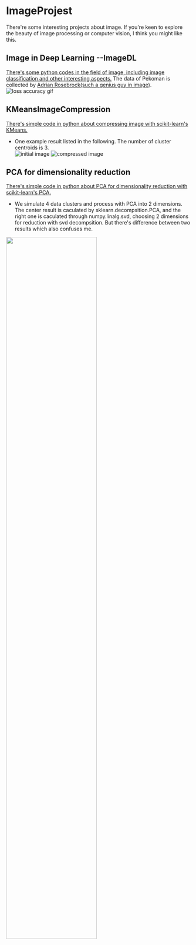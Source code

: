 # ImageProjest
There're some interesting projects about image. 
If you're keen to explore the beauty of image processing or computer vision, I think you might like this.

## Image in Deep Learning --ImageDL
[There's some python codes in the field of image, including image classification and other interesting aspects.](https://github.com/YibaYan/ImageProjects/tree/master/ImageDL)
The data of Pekoman is collected by [Adrian Rosebrock(such a genius guy in image)](https://www.pyimagesearch.com/).
![loss accuracy gif](https://github.com/YibaYan/ImageProjects/blob/master/ImageDL/loss_accur.gif)

## KMeansImageCompression
[There's simple code in python about compressing image with scikit-learn's KMeans.](https://github.com/YibaYan/ImageProjects/blob/master/KMeansImageCompression/compress_image.py)  
- One example result listed in the following. The number of cluster centroids is 3.  
![initial image](https://github.com/YibaYan/ImageProjects/blob/master/KMeansImageCompression/pikachu.png)
![compressed image](https://github.com/YibaYan/ImageProjects/blob/master/KMeansImageCompression/pikachu_compress.png)  

## PCA for dimensionality reduction
[There's simple code in python about PCA for dimensionality reduction with scikit-learn's PCA.](https://github.com/YibaYan/ImageProjects/blob/master/KMeansImageCompression/PCA.py)  
- We simulate 4 data clusters and process with PCA into 2 dimensions. The center result is caculated by sklearn.decompsition.PCA, and the right one is caculated through numpy.linalg.svd, choosing 2 dimensions for reduction with svd decompsition. But there's difference between two results which also confuses me.     
<img src="https://github.com/YibaYan/ImageProjects/blob/master/KMeansImageCompression/data.png" width="70%">  
